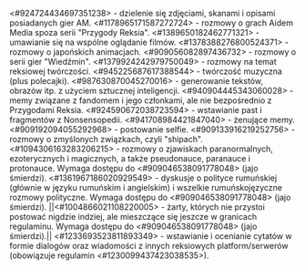 <#924724434697351238> - dzielenie się zdjęciami, skanami i opisami posiadanych gier AM.
<#1178965171587272724> - rozmowy o grach Aidem Media spoza serii "Przygody Reksia".
<#1389650182462771321> - umawianie się na wspólne oglądanie filmów.
<#1378388276800524371> - rozmowy o japońskich animacjach.
<#909056082897436732> - rozmowy o serii gier "Wiedźmin".
<#1379924242979750049> - rozmowy na temat reksiowej twórczości.
<#945225687617388544> - twórczość muzyczna (plus polecajki).
<#987630870045270016> - generowanie tekstów, obrazów itp. z użyciem sztucznej inteligencji.
<#940904445343060028> - memy związane z fandomem i jego członkami, ale nie bezpośrednio z Przygodami Reksia.
<#924590672038723594> - wstawianie past i fragmentów z Nonsensopedii.
<#941708984421847040> - żenujące memy.
<#909192094055292968> - postowanie selfie.
<#909133916219252756> - rozmowy o zmyślonych związkach, czyli "shipach".
<#1094306163283206215> - rozmowy o zjawiskach paranormalnych, ezoterycznych i magicznych, a także pseudonauce, paranauce i protonauce. Wymaga dostępu do <#909046538091778048> (jajo śmierdzi).
<#1361967186020929549> - dyskusje o polityce rumuńskiej (głównie w języku rumuńskim i angielskim) i wszelkie rumuńskojęzyczne rozmowy polityczne. Wymaga dostępu do <#909046538091778048> (jajo śmierdzi).
||<#1004866021108220005> - żarty, których nie przystoi postować nigdzie indziej, ale mieszczące się jeszcze w granicach regulaminu. Wymaga dostępu do <#909046538091778048> (jajo śmierdzi).||
<#1233693523811893349> - wstawianie i ocenianie cytatów w formie dialogów oraz wiadomości z innych reksiowych platform/serwerów (obowiązuje regulamin <#1230099437423038535>).
